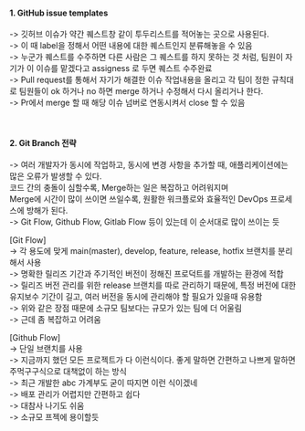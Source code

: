 #### 1. GitHub issue templates <br>
-> 깃허브 이슈가 약간 퀘스트창 같이 투두리스트를 적어놓는 곳으로 사용된다. <br>
-> 이 때 label을 정해서 어떤 내용에 대한 퀘스트인지 분류해놓을 수 있음 <br>
-> 누군가 퀘스트를 수주하면 다른 사람은 그 퀘스트를 하지 못하는 것 처럼, 팀원이 자기가 이 이슈를 맡겠다고 assigness 로 두면 퀘스트 수주완료 <br>
-> Pull request를 통해서 자기가 해결한 이슈 작업내용을 올리고 각 팀이 정한 규칙대로 팀원들이 ok 하거나 no 하면 merge 하거나 수정해서 다시 올리거나 한다. <br>
-> Pr에서 merge 할 때 해당 이슈 넘버로 연동시켜서 close 할 수 있음 <br>

<br>

#### 2. Git Branch 전략 <br>
-> 여러 개발자가 동시에 작업하고, 동시에 변경 사항을 추가할 때, 애플리케이션에는 많은 오류가 발생할 수 있다. <br>
   코드 간의 충돌이 심할수록, Merge하는 일은 복잡하고 어려워지며 <br>
   Merge에 시간이 많이 쓰이면 쓰일수록, 원활한 워크플로와 효율적인 DevOps 프로세스에 방해가 된다. <br>
-> Git Flow, Github Flow, Gitlab Flow 등이 있는데 이 순서대로 많이 쓰이는 듯 <br>

[Git Flow] <br>
-> 각 용도에 맞게 main(master), develop, feature, release, hotfix 브랜치를 분리해서 사용 <br>
-> 명확한 릴리즈 기간과 주기적인 버전이 정해진 프로덕트를 개발하는 환경에 적합 <br>
-> 릴리즈 버전 관리를 위한 release 브랜치를 따로 관리하기 때문에, 특정 버전에 대한 유지보수 기간이 길고, 여러 버전을 동시에 관리해야 할 필요가 있을때 유용함 <br>
-> 위와 같은 장점 때문에 소규모 팀보다는 규모가 있는 팀에 더 어울림 <br>
-> 근데 좀 복잡하고 어려움 <br>

[Github Flow] <br>
-> 단일 브랜치를 사용 <br>
-> 지금까지 했던 모든 프로젝트가 다 이런식이다. 좋게 말하면 간편하고 나쁘게 말하면 주먹구구식으로 대책없이 하는 방식 <br>
-> 최근 개발한 abc 가계부도 굳이 따지면 이런 식이겠네 <br>
-> 배포 관리가 어렵지만 간편하고 쉽다 <br>
-> 대참사 나기도 쉬움 <br>
-> 소규모 프젝에 용이할듯 <br>

<br>
